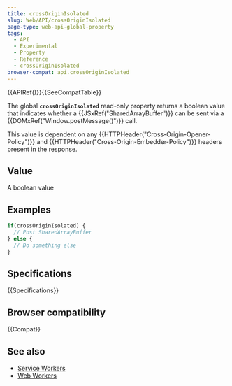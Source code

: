 ```yaml
---
title: crossOriginIsolated
slug: Web/API/crossOriginIsolated
page-type: web-api-global-property
tags:
  - API
  - Experimental
  - Property
  - Reference
  - crossOriginIsolated
browser-compat: api.crossOriginIsolated
---
```

{{APIRef()}}{{SeeCompatTable}}

The global **`crossOriginIsolated`** read-only property returns a boolean value that
indicates whether a {{JSxRef("SharedArrayBuffer")}} can be sent via a
{{DOMxRef("Window.postMessage()")}} call.

This value is dependent on any {{HTTPHeader("Cross-Origin-Opener-Policy")}} and
{{HTTPHeader("Cross-Origin-Embedder-Policy")}} headers present in the response.

## Value

A boolean value

## Examples

```js
if(crossOriginIsolated) {
  // Post SharedArrayBuffer
} else {
  // Do something else
}
```

## Specifications

{{Specifications}}

## Browser compatibility

{{Compat}}

## See also

- [Service Workers](/en-US/docs/Web/API/Service_Worker_API)
- [Web Workers](/en-US/docs/Web/API/Web_Workers_API)
